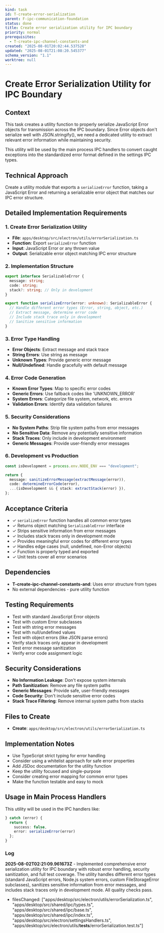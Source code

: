 ```yaml
---
kind: task
id: T-create-error-serialization
parent: F-ipc-communication-foundation
status: done
title: Create error serialization utility for IPC boundary
priority: normal
prerequisites:
  - T-create-ipc-channel-constants-and
created: "2025-08-01T20:02:44.537528"
updated: "2025-08-01T21:08:20.545377"
schema_version: "1.1"
worktree: null
---
```


# Create Error Serialization Utility for IPC Boundary

## Context

This task creates a utility function to properly serialize JavaScript Error objects for transmission across the IPC boundary. Since Error objects don't serialize well with JSON.stringify(), we need a dedicated utility to extract relevant error information while maintaining security.

This utility will be used by the main process IPC handlers to convert caught exceptions into the standardized error format defined in the settings IPC types.

## Technical Approach

Create a utility module that exports a `serializeError` function, taking a JavaScript Error and returning a serializable error object that matches our IPC error structure.

## Detailed Implementation Requirements

### 1. Create Error Serialization Utility

- **File**: `apps/desktop/src/electron/utils/errorSerialization.ts`
- **Function**: Export `serializeError` function
- **Input**: JavaScript Error or any thrown value
- **Output**: Serializable error object matching IPC error structure

### 2. Implementation Structure

```typescript
export interface SerializableError {
  message: string;
  code: string;
  stack?: string; // Only in development
}

export function serializeError(error: unknown): SerializableError {
  // Handle different error types (Error, string, object, etc.)
  // Extract message, determine error code
  // Include stack trace only in development
  // Sanitize sensitive information
}
```

### 3. Error Type Handling

- **Error Objects**: Extract message and stack trace
- **String Errors**: Use string as message
- **Unknown Types**: Provide generic error message
- **Null/Undefined**: Handle gracefully with default message

### 4. Error Code Generation

- **Known Error Types**: Map to specific error codes
- **Generic Errors**: Use fallback codes like 'UNKNOWN_ERROR'
- **System Errors**: Categorize file system, network, etc. errors
- **Validation Errors**: Identify data validation failures

### 5. Security Considerations

- **No System Paths**: Strip file system paths from error messages
- **No Sensitive Data**: Remove any potentially sensitive information
- **Stack Traces**: Only include in development environment
- **Generic Messages**: Provide user-friendly error messages

### 6. Development vs Production

```typescript
const isDevelopment = process.env.NODE_ENV === "development";

return {
  message: sanitizeErrorMessage(extractMessage(error)),
  code: determineErrorCode(error),
  ...(isDevelopment && { stack: extractStack(error) }),
};
```

## Acceptance Criteria

- ✓ `serializeError` function handles all common error types
- ✓ Returns object matching `SerializableError` interface
- ✓ Strips sensitive information from error messages
- ✓ Includes stack traces only in development mode
- ✓ Provides meaningful error codes for different error types
- ✓ Handles edge cases (null, undefined, non-Error objects)
- ✓ Function is properly typed and exported
- ✓ Unit tests cover all error scenarios

## Dependencies

- **T-create-ipc-channel-constants-and**: Uses error structure from types
- No external dependencies - pure utility function

## Testing Requirements

- Test with standard JavaScript Error objects
- Test with custom Error subclasses
- Test with string error messages
- Test with null/undefined values
- Test with object errors (like JSON parse errors)
- Verify stack traces only appear in development
- Test error message sanitization
- Verify error code assignment logic

## Security Considerations

- **No Information Leakage**: Don't expose system internals
- **Path Sanitization**: Remove any file system paths
- **Generic Messages**: Provide safe, user-friendly messages
- **Code Security**: Don't include sensitive error codes
- **Stack Trace Filtering**: Remove internal system paths from stacks

## Files to Create

- **Create**: `apps/desktop/src/electron/utils/errorSerialization.ts`

## Implementation Notes

- Use TypeScript strict typing for error handling
- Consider using a whitelist approach for safe error properties
- Add JSDoc documentation for the utility function
- Keep the utility focused and single-purpose
- Consider creating error mapping for common error types
- Make the function testable and easy to mock

## Usage in Main Process Handlers

This utility will be used in the IPC handlers like:

```typescript
} catch (error) {
  return {
    success: false,
    error: serializeError(error)
  };
}
```

### Log

**2025-08-02T02:21:09.961673Z** - Implemented comprehensive error serialization utility for IPC boundary with robust error handling, security sanitization, and full test coverage. The utility handles different error types (standard JavaScript errors, Node.js system errors, custom FileStorageError subclasses), sanitizes sensitive information from error messages, and includes stack traces only in development mode. All quality checks pass.

- filesChanged: ["apps/desktop/src/electron/utils/errorSerialization.ts", "apps/desktop/src/shared/ipc/types.ts", "apps/desktop/src/shared/ipc/base.ts", "apps/desktop/src/shared/ipc/index.ts", "apps/desktop/src/electron/settingsHandlers.ts", "apps/desktop/src/electron/utils/__tests__/errorSerialization.test.ts"]

